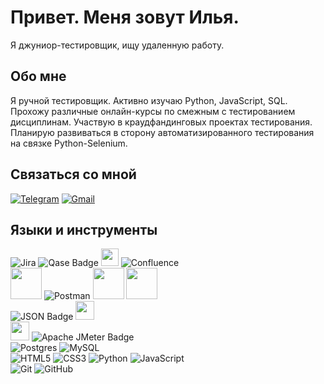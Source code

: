 # Привет. Меня зовут Илья.
Я джуниор-тестировщик, ищу удаленную работу.
## Обо мне
Я ручной тестировщик. Активно изучаю Python, JavaScript, SQL. Прохожу различные онлайн-курсы по смежным с тестированием дисциплинам. Участвую в краудфандинговых проектах тестирования. Планирую развиваться в сторону автоматизированного тестирования на связке Python-Selenium. 
## Связаться со мной
[![Telegram](https://img.shields.io/badge/-Telegram-090909?style=for-the-badge&logo=telegram&logoColor=27A0D9)](https://t.me/IlyaSin)
[![Gmail](https://img.shields.io/badge/Gmail-D14836?style=for-the-badge&logo=gmail&logoColor=white)](mailto:ilsinyakov@gmail.com)
## Языки и инструменты
![Jira](https://img.shields.io/badge/jira-%230A0FFF.svg?style=for-the-badge&logo=jira&logoColor=white)
![Qase Badge](https://img.shields.io/badge/Qase-4F46DC?logo=qase&logoColor=fff&style=for-the-badge)
<img src=https://chlist.sitechco.ru/img/logo1z.png height=28>
![Confluence](https://img.shields.io/badge/confluence-%23172BF4.svg?style=for-the-badge&logo=confluence&logoColor=white)
<br>
<img src="https://i7.imageban.ru/out/2024/01/05/69e4a0bcada04da67d9ddffcdc34ebf3.png" height=50>
![Postman](https://img.shields.io/badge/Postman-FF6C37?style=for-the-badge&logo=postman&logoColor=white)
<img src="https://i3.imageban.ru/out/2024/01/05/b613ad509399724fa782bf1e51cd73a4.jpg" height=50>
<img src="https://i7.imageban.ru/out/2024/01/05/df7f3ae7e22deff33df9d104973e0ab0.png" height=50>
<br>
![JSON Badge](https://img.shields.io/badge/JSON-000?logo=json&logoColor=fff&style=for-the-badge)
<img src="https://i6.imageban.ru/out/2024/01/05/66ffd33f1fb9bbeee1f7b55e879a9d3a.png" height=30>
<br>
<img src="https://i7.imageban.ru/out/2024/01/05/1853bcb172744fa83ed68ce75a32ac93.png" height=30>
![Apache JMeter Badge](https://img.shields.io/badge/Apache%20JMeter-D22128?logo=apachejmeter&logoColor=fff&style=for-the-badge)
<br>
![Postgres](https://img.shields.io/badge/postgres-%23316192.svg?style=for-the-badge&logo=postgresql&logoColor=white)
![MySQL](https://img.shields.io/badge/mysql-%2300f.svg?style=for-the-badge&logo=mysql&logoColor=white)
<br>
![HTML5](https://img.shields.io/badge/html5-%23E34F26.svg?style=for-the-badge&logo=html5&logoColor=white)
![CSS3](https://img.shields.io/badge/css3-%231572B6.svg?style=for-the-badge&logo=css3&logoColor=white)
![Python](https://img.shields.io/badge/python-3670A0?style=for-the-badge&logo=python&logoColor=ffdd54)
![JavaScript](https://img.shields.io/badge/javascript-%23323330.svg?style=for-the-badge&logo=javascript&logoColor=%23F7DF1E)
<br>
![Git](https://img.shields.io/badge/git-%23F05033.svg?style=for-the-badge&logo=git&logoColor=white)
![GitHub](https://img.shields.io/badge/github-%23121011.svg?style=for-the-badge&logo=github&logoColor=white)

